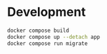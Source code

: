 # Development

```bash
docker compose build
docker compose up --detach app
docker compose run migrate
```